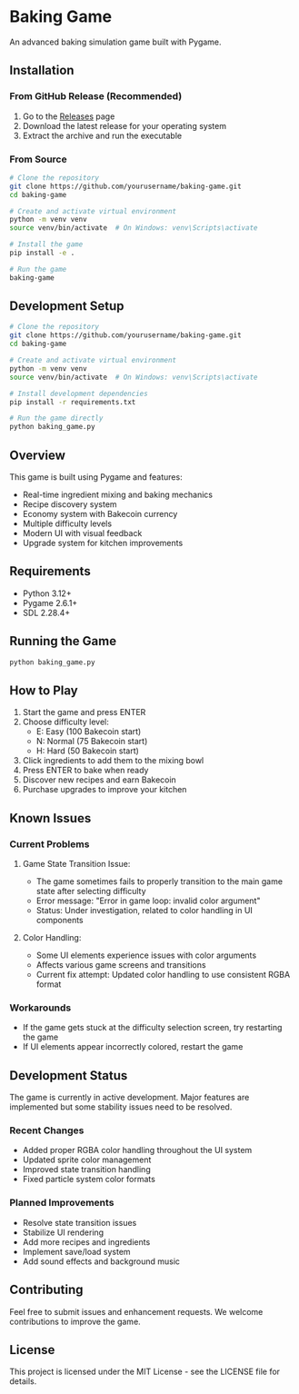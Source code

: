 # Baking Game

An advanced baking simulation game built with Pygame.

## Installation

### From GitHub Release (Recommended)
1. Go to the [Releases](https://github.com/yourusername/baking-game/releases) page
2. Download the latest release for your operating system
3. Extract the archive and run the executable

### From Source
```bash
# Clone the repository
git clone https://github.com/yourusername/baking-game.git
cd baking-game

# Create and activate virtual environment
python -m venv venv
source venv/bin/activate  # On Windows: venv\Scripts\activate

# Install the game
pip install -e .

# Run the game
baking-game
```

## Development Setup
```bash
# Clone the repository
git clone https://github.com/yourusername/baking-game.git
cd baking-game

# Create and activate virtual environment
python -m venv venv
source venv/bin/activate  # On Windows: venv\Scripts\activate

# Install development dependencies
pip install -r requirements.txt

# Run the game directly
python baking_game.py
```

## Overview

This game is built using Pygame and features:
- Real-time ingredient mixing and baking mechanics
- Recipe discovery system
- Economy system with Bakecoin currency
- Multiple difficulty levels
- Modern UI with visual feedback
- Upgrade system for kitchen improvements

## Requirements

- Python 3.12+
- Pygame 2.6.1+
- SDL 2.28.4+

## Running the Game

```bash
python baking_game.py
```

## How to Play

1. Start the game and press ENTER
2. Choose difficulty level:
   - E: Easy (100 Bakecoin start)
   - N: Normal (75 Bakecoin start)
   - H: Hard (50 Bakecoin start)
3. Click ingredients to add them to the mixing bowl
4. Press ENTER to bake when ready
5. Discover new recipes and earn Bakecoin
6. Purchase upgrades to improve your kitchen

## Known Issues

### Current Problems

1. Game State Transition Issue:
   - The game sometimes fails to properly transition to the main game state after selecting difficulty
   - Error message: "Error in game loop: invalid color argument"
   - Status: Under investigation, related to color handling in UI components

2. Color Handling:
   - Some UI elements experience issues with color arguments
   - Affects various game screens and transitions
   - Current fix attempt: Updated color handling to use consistent RGBA format

### Workarounds

- If the game gets stuck at the difficulty selection screen, try restarting the game
- If UI elements appear incorrectly colored, restart the game

## Development Status

The game is currently in active development. Major features are implemented but some stability issues need to be resolved.

### Recent Changes

- Added proper RGBA color handling throughout the UI system
- Updated sprite color management
- Improved state transition handling
- Fixed particle system color formats

### Planned Improvements

- Resolve state transition issues
- Stabilize UI rendering
- Add more recipes and ingredients
- Implement save/load system
- Add sound effects and background music

## Contributing

Feel free to submit issues and enhancement requests. We welcome contributions to improve the game.

## License

This project is licensed under the MIT License - see the LICENSE file for details. 